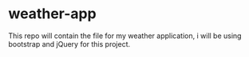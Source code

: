 # weather-app
This repo will contain the file for my weather application, i will be using bootstrap and jQuery for this project.
